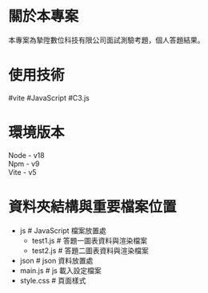 # 關於本專案

本專案為摯陞數位科技有限公司面試測驗考題，個人答題結果。

# 使用技術

#vite #JavaScript #C3.js

# 環境版本

Node - v18  
Npm - v9  
Vite - v5

# 資料夾結構與重要檔案位置

- js # JavaScript 檔案放置處
  - test1.js # 答題一圖表資料與渲染檔案
  - test2.js # 答題二圖表資料與渲染檔案
- json # json 資料放置處
- main.js # js 載入設定檔案
- style.css # 頁面樣式
